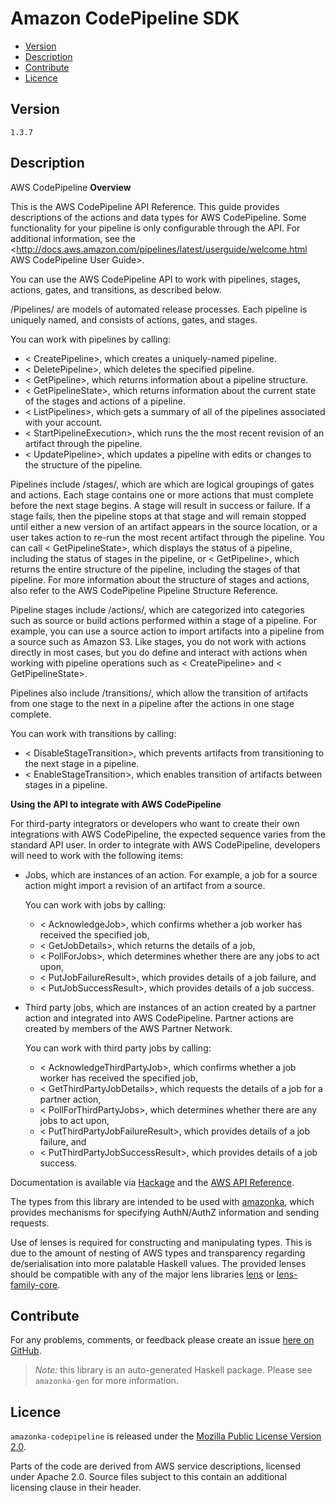 # Amazon CodePipeline SDK

* [Version](#version)
* [Description](#description)
* [Contribute](#contribute)
* [Licence](#licence)


## Version

`1.3.7`


## Description

AWS CodePipeline __Overview__

This is the AWS CodePipeline API Reference. This guide provides
descriptions of the actions and data types for AWS CodePipeline. Some
functionality for your pipeline is only configurable through the API.
For additional information, see the
<http://docs.aws.amazon.com/pipelines/latest/userguide/welcome.html AWS CodePipeline User Guide>.

You can use the AWS CodePipeline API to work with pipelines, stages,
actions, gates, and transitions, as described below.

/Pipelines/ are models of automated release processes. Each pipeline is
uniquely named, and consists of actions, gates, and stages.

You can work with pipelines by calling:

-   < CreatePipeline>, which creates a uniquely-named pipeline.
-   < DeletePipeline>, which deletes the specified pipeline.
-   < GetPipeline>, which returns information about a pipeline
    structure.
-   < GetPipelineState>, which returns information about the current
    state of the stages and actions of a pipeline.
-   < ListPipelines>, which gets a summary of all of the pipelines
    associated with your account.
-   < StartPipelineExecution>, which runs the the most recent revision
    of an artifact through the pipeline.
-   < UpdatePipeline>, which updates a pipeline with edits or changes to
    the structure of the pipeline.

Pipelines include /stages/, which are which are logical groupings of
gates and actions. Each stage contains one or more actions that must
complete before the next stage begins. A stage will result in success or
failure. If a stage fails, then the pipeline stops at that stage and
will remain stopped until either a new version of an artifact appears in
the source location, or a user takes action to re-run the most recent
artifact through the pipeline. You can call < GetPipelineState>, which
displays the status of a pipeline, including the status of stages in the
pipeline, or < GetPipeline>, which returns the entire structure of the
pipeline, including the stages of that pipeline. For more information
about the structure of stages and actions, also refer to the AWS
CodePipeline Pipeline Structure Reference.

Pipeline stages include /actions/, which are categorized into categories
such as source or build actions performed within a stage of a pipeline.
For example, you can use a source action to import artifacts into a
pipeline from a source such as Amazon S3. Like stages, you do not work
with actions directly in most cases, but you do define and interact with
actions when working with pipeline operations such as < CreatePipeline>
and < GetPipelineState>.

Pipelines also include /transitions/, which allow the transition of
artifacts from one stage to the next in a pipeline after the actions in
one stage complete.

You can work with transitions by calling:

-   < DisableStageTransition>, which prevents artifacts from
    transitioning to the next stage in a pipeline.
-   < EnableStageTransition>, which enables transition of artifacts
    between stages in a pipeline.

__Using the API to integrate with AWS CodePipeline__

For third-party integrators or developers who want to create their own
integrations with AWS CodePipeline, the expected sequence varies from
the standard API user. In order to integrate with AWS CodePipeline,
developers will need to work with the following items:

-   Jobs, which are instances of an action. For example, a job for a
    source action might import a revision of an artifact from a source.

    You can work with jobs by calling:

    -   < AcknowledgeJob>, which confirms whether a job worker has
        received the specified job,
    -   < GetJobDetails>, which returns the details of a job,
    -   < PollForJobs>, which determines whether there are any jobs to
        act upon,
    -   < PutJobFailureResult>, which provides details of a job failure,
        and
    -   < PutJobSuccessResult>, which provides details of a job success.
-   Third party jobs, which are instances of an action created by a
    partner action and integrated into AWS CodePipeline. Partner actions
    are created by members of the AWS Partner Network.

    You can work with third party jobs by calling:

    -   < AcknowledgeThirdPartyJob>, which confirms whether a job worker
        has received the specified job,
    -   < GetThirdPartyJobDetails>, which requests the details of a job
        for a partner action,
    -   < PollForThirdPartyJobs>, which determines whether there are any
        jobs to act upon,
    -   < PutThirdPartyJobFailureResult>, which provides details of a
        job failure, and
    -   < PutThirdPartyJobSuccessResult>, which provides details of a
        job success.

Documentation is available via [Hackage](http://hackage.haskell.org/package/amazonka-codepipeline)
and the [AWS API Reference](https://aws.amazon.com/documentation/).

The types from this library are intended to be used with [amazonka](http://hackage.haskell.org/package/amazonka),
which provides mechanisms for specifying AuthN/AuthZ information and sending requests.

Use of lenses is required for constructing and manipulating types.
This is due to the amount of nesting of AWS types and transparency regarding
de/serialisation into more palatable Haskell values.
The provided lenses should be compatible with any of the major lens libraries
[lens](http://hackage.haskell.org/package/lens) or [lens-family-core](http://hackage.haskell.org/package/lens-family-core).

## Contribute

For any problems, comments, or feedback please create an issue [here on GitHub](https://github.com/brendanhay/amazonka/issues).

> _Note:_ this library is an auto-generated Haskell package. Please see `amazonka-gen` for more information.


## Licence

`amazonka-codepipeline` is released under the [Mozilla Public License Version 2.0](http://www.mozilla.org/MPL/).

Parts of the code are derived from AWS service descriptions, licensed under Apache 2.0.
Source files subject to this contain an additional licensing clause in their header.
